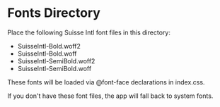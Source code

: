 # Fonts Directory

Place the following Suisse Intl font files in this directory:

- SuisseIntl-Bold.woff2
- SuisseIntl-Bold.woff
- SuisseIntl-SemiBold.woff2
- SuisseIntl-SemiBold.woff

These fonts will be loaded via @font-face declarations in index.css.

If you don't have these font files, the app will fall back to system fonts.